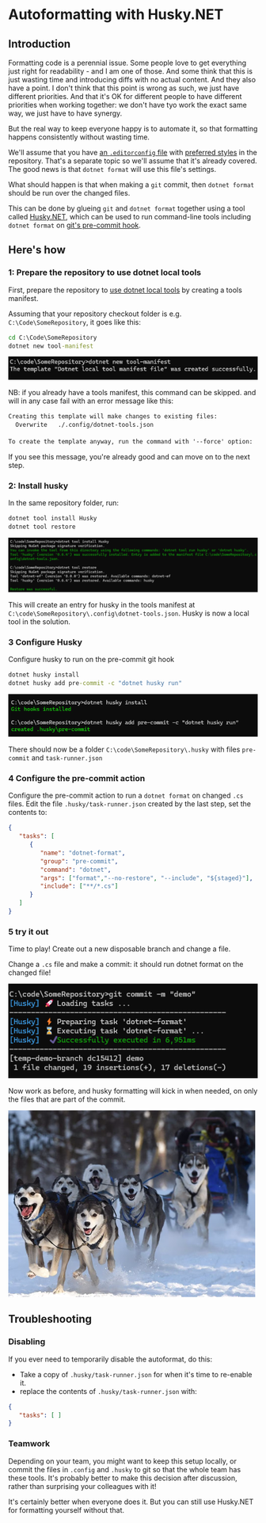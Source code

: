 # Autoformatting with Husky.NET

## Introduction

Formatting code is a perennial issue. Some people love to get everything just right for readability - and I am one of those. And some think that this is just wasting time and introducing diffs with no actual content. And they also have a point. I don't think that this point is wrong as such, we just have different priorities. And that it's OK for different people to have different priorities when working together: we don't have tyo work the exact same way, we just have to have synergy.

But the real way to keep everyone happy  is to automate it, so that formatting happens consistently without wasting time.

We'll assume that you  have [an `.editorconfig` file](https://editorconfig.org/) with [preferred styles](https://learn.microsoft.com/en-us/dotnet/fundamentals/code-analysis/code-style-rule-options) in the repository. That's a separate topic so we'll assume that it's already covered. The good news is that `dotnet format` will use this file's settings.

What should happen is that when making a `git` commit, then `dotnet format` should be run over the changed files.

This can be done by glueing `git` and `dotnet format` together using a tool called [Husky.NET](https://alirezanet.github.io/Husky.Net/), which can be used to run command-line tools including `dotnet format` on [git's pre-commit hook](https://git-scm.com/book/en/v2/Customizing-Git-Git-Hooks).

## Here's how

### 1: Prepare the repository to use dotnet local tools

First, prepare the repository to [use dotnet local tools](https://learn.microsoft.com/en-us/dotnet/core/tools/local-tools-how-to-use) by creating a tools manifest.

Assuming that your repository checkout folder is e.g. `C:\Code\SomeRepository`, it goes like this:

```cmd
cd C:\Code\SomeRepository
dotnet new tool-manifest
```

![Expected output](./images/husky_install_1.png)

NB: if you already have a tools manifest, this command can be skipped. and will in any case fail with an error message like this:

```txt
Creating this template will make changes to existing files:
  Overwrite   ./.config/dotnet-tools.json

To create the template anyway, run the command with '--force' option:
```

If you see this message, you're already good and can move on to the next step.

### 2: Install husky

In the same repository folder, run:

```cmd
dotnet tool install Husky
dotnet tool restore
```

![Expected output](./images/husky_install_2.png)

This will create an entry for husky in the tools manifest at `C:\code\SomeRepository\.config\dotnet-tools.json`. Husky is now a local tool in the solution.

### 3 Configure Husky

Configure husky to run on the pre-commit git hook

```cmd
dotnet husky install
dotnet husky add pre-commit -c "dotnet husky run"
```

![Expected output](./images/husky_install_3.png)

There should now be a folder `C:\code\SomeRepository\.husky` with files `pre-commit` and `task-runner.json`

### 4 Configure the pre-commit action

Configure the pre-commit action to run a `dotnet format` on changed `.cs` files. Edit the file `.husky/task-runner.json` created by the last step, set the contents to:

```json
{
   "tasks": [
      {
         "name": "dotnet-format",
         "group": "pre-commit",
         "command": "dotnet",
         "args": ["format","--no-restore", "--include", "${staged}"],
         "include": ["**/*.cs"]
      }
   ]
}
```

### 5 try it out

Time to play! Create out a new disposable branch and change a file.

Change a `.cs` file and make a commit: it should run dotnet format on the changed file!

![Expected output](./images/husky_install_5.png)

Now work as before, and husky formatting will kick in when needed, on only the files that are part of the commit.

![Expected output](./images/husky_install_6.png)

## Troubleshooting

### Disabling

If you ever need to temporarily disable the autoformat, do this:

* Take a copy of  `.husky/task-runner.json` for when it's time to re-enable it.
* replace the contents of `.husky/task-runner.json` with:

```json
{
   "tasks": [ ]
}
```

### Teamwork

Depending on your team, you might want to keep this setup locally, or commit the files in `.config` and `.husky` to git so that the whole team has these tools. It's probably better to make this decision after discussion, rather than surprising your colleagues with it!

It's certainly better when everyone does it. But you can still use Husky.NET for formatting yourself without that.
